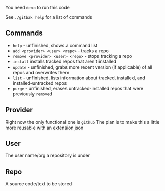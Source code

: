 
You need `deno` to run this code

See `./gitbak help` for a list of commands

## Commands
- `help` - unfinished, shows a command list
- `add <provider> <user> <repo>` - tracks a repo
- `remove <provider> <user> <repo>` - stops tracking a repo
- `install` installs tracked repos that aren't installed
- `update` - unfinished, grabs more recent version (if applicable) of all repos and overwrites them
- `list` - unfinished, lists information about tracked, installed, and installed-untracked repos
- `purge` - unfinished, erases untracked-installed repos that were previously `remove`d

## Provider
Right now the only functional one is `github`
The plan is to make this a little more reusable with an extension json

## User
The user name/org a repository is under
## Repo
A source code/text to be stored 
